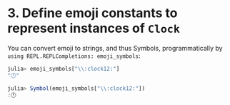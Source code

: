 # 3. Define emoji constants to represent instances of `Clock`

You can convert emoji to strings, and thus Symbols, programmatically by `using REPL.REPLCompletions: emoji_symbols`:

```julia
julia> emoji_symbols["\\:clock12:"]
"🕛"
```

```julia
julia> Symbol(emoji_symbols["\\:clock12:"])
:🕛
```
